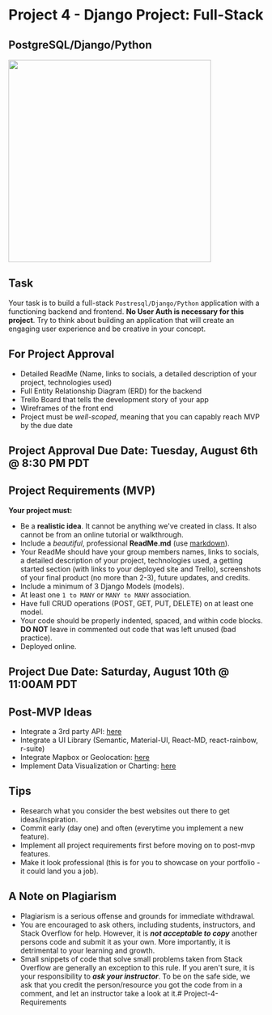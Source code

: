 # Project 4 - Django Project: Full-Stack

## PostgreSQL/Django/Python

<img src="https://i.imgur.com/QgojyYY.png" width="400">

## Task

Your task is to build a full-stack `Postresql/Django/Python` application with a functioning backend and frontend. **No User Auth is necessary for this project**.
Try to think about building an application that will create an engaging user experience and be creative in your concept.

## For Project Approval

- Detailed ReadMe (Name, links to socials, a detailed description of your project, technologies used)
- Full Entity Relationship Diagram (ERD) for the backend
- Trello Board that tells the development story of your app
- Wireframes of the front end
- Project must be _well-scoped_, meaning that you can capably reach MVP by the due date

## Project Approval Due Date: Tuesday, August 6th @ 8:30 PM PDT

## Project Requirements (MVP)

**Your project must:**


- Be a **realistic idea**. It cannot be anything we've created in class. It also cannot be from an online tutorial or walkthrough.
- Include a _beautiful_, professional **ReadMe.md** (use [markdown](https://guides.github.com/features/mastering-markdown/)).
- Your ReadMe should have your group members names, links to socials, a detailed description of your project, technologies used, a getting started section (with links to your deployed site and Trello), screenshots of your final product (no more than 2-3), future updates, and credits.
- Include a minimum of 3 Django Models (models).
- At least one `1 to MANY` or `MANY to MANY` association.
- Have full CRUD operations (POST, GET, PUT, DELETE) on at least one model.
- Your code should be properly indented, spaced, and within code blocks. **DO NOT** leave in commented out code that was left unused (bad practice).
- Deployed online.

## Project Due Date: Saturday, August 10th @ 11:00AM PDT

## Post-MVP Ideas

- Integrate a 3rd party API: [here](https://github.com/public-apis/public-apis)
- Integrate a UI Library (Semantic, Material-UI, React-MD, react-rainbow, r-suite)
- Integrate Mapbox or Geolocation: [here](https://docs.mapbox.com/api/)
- Implement Data Visualization or Charting: [here](https://dev.to/giteden/top-5-react-chart-libraries-for-2020-1amb)

## Tips

- Research what you consider the best websites out there to get ideas/inspiration.
- Commit early (day one) and often (everytime you implement a new feature).
- Implement all project requirements first before moving on to post-mvp features.
- Make it look professional (this is for you to showcase on your portfolio - it could land you a job).

## A Note on Plagiarism

- Plagiarism is a serious offense and grounds for immediate withdrawal.
- You are encouraged to ask others, including students, instructors, and Stack Overflow for help. However, it is <b><i>not acceptable to copy</i></b> another persons code and submit it as your own. More importantly, it is detrimental to your learning and growth.
- Small snippets of code that solve small problems taken from Stack Overflow are generally an exception to this rule. If you aren't sure, it is your responsibility to <b><i>ask your instructor</i></b>. To be on the safe side, we ask that you credit the person/resource you got the code from in a comment, and let an instructor take a look at it.# Project-4-Requirements
